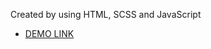 Created by using HTML, SCSS and JavaScript 
- [DEMO LINK](https://amelentieva.github.io/creative-bakery-landing/)

